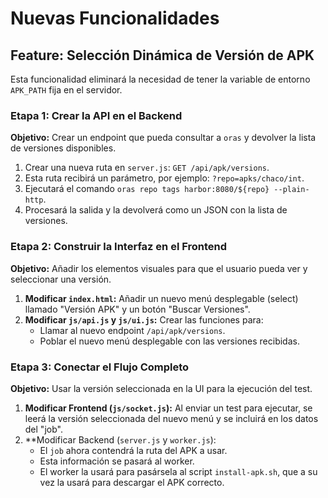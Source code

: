 # Nuevas Funcionalidades

## Feature: Selección Dinámica de Versión de APK

Esta funcionalidad eliminará la necesidad de tener la variable de entorno `APK_PATH` fija en el servidor.

### Etapa 1: Crear la API en el Backend

**Objetivo:** Crear un endpoint que pueda consultar a `oras` y devolver la lista de versiones disponibles.

1.  Crear una nueva ruta en `server.js`: `GET /api/apk/versions`.
2.  Esta ruta recibirá un parámetro, por ejemplo: `?repo=apks/chaco/int`.
3.  Ejecutará el comando `oras repo tags harbor:8080/${repo} --plain-http`.
4.  Procesará la salida y la devolverá como un JSON con la lista de versiones.

### Etapa 2: Construir la Interfaz en el Frontend

**Objetivo:** Añadir los elementos visuales para que el usuario pueda ver y seleccionar una versión.

1.  **Modificar `index.html`:** Añadir un nuevo menú desplegable (select) llamado "Versión APK" y un botón "Buscar Versiones".
2.  **Modificar `js/api.js` y `js/ui.js`:** Crear las funciones para:
    *   Llamar al nuevo endpoint `/api/apk/versions`.
    *   Poblar el nuevo menú desplegable con las versiones recibidas.

### Etapa 3: Conectar el Flujo Completo

**Objetivo:** Usar la versión seleccionada en la UI para la ejecución del test.

1.  **Modificar Frontend (`js/socket.js`):** Al enviar un test para ejecutar, se leerá la versión seleccionada del nuevo menú y se incluirá en los datos del "job".
2.  **Modificar Backend (`server.js` y `worker.js`):
    *   El `job` ahora contendrá la ruta del APK a usar.
    *   Esta información se pasará al worker.
    *   El worker la usará para pasársela al script `install-apk.sh`, que a su vez la usará para descargar el APK correcto.
